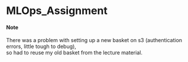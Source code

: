 # MLOps_Assignment 
#### Note
There was a problem with setting up a new basket on s3 (authentication errors, little tough to debug), <br> 
so had to reuse my old basket from the lecture material.
